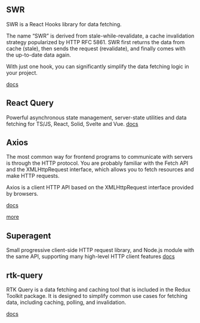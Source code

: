 ## SWR
SWR is a React Hooks library for data fetching.

The name “SWR” is derived from stale-while-revalidate, a cache invalidation strategy popularized by HTTP RFC 5861. SWR first returns the data from cache (stale), then sends the request (revalidate), and finally comes with the up-to-date data again.

With just one hook, you can significantly simplify the data fetching logic in your project.

[docs](https://swr.vercel.app/)

## React Query
Powerful asynchronous state management, server-state utilities and data fetching for TS/JS, React, Solid, Svelte and Vue.
[docs](https://tanstack.com/query/latest)

## Axios
The most common way for frontend programs to communicate with servers is through the HTTP protocol. You are probably familiar with the Fetch API and the XMLHttpRequest interface, which allows you to fetch resources and make HTTP requests.

Axios is a client HTTP API based on the XMLHttpRequest interface provided by browsers.

[docs](https://axios-http.com/docs/intro)

[more](https://www.freecodecamp.org/news/how-to-use-axios-with-react/)
## Superagent
Small progressive client-side HTTP request library, and Node.js module with the same API, supporting many high-level HTTP client features
[docs](https://ladjs.github.io/superagent/)

## rtk-query
RTK Query is a data fetching and caching tool that is included in the Redux Toolkit package. It is designed to simplify common use cases for fetching data, including caching, polling, and invalidation.

[docs](https://redux-toolkit.js.org/rtk-query/overview)